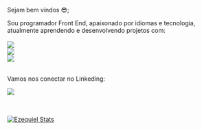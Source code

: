 Sejam bem vindos :sunglasses:;

Sou programador Front End, apaixonado por idiomas e tecnologia, atualmente aprendendo e desenvolvendo projetos com:
<br>
<br>
<img src="https://img.shields.io/badge/HTML5-E34F26?style=for-the-badge&logo=html5&logoColor=white"/>
<br>
<img src="https://img.shields.io/badge/CSS3-1572B6?style=for-the-badge&logo=css3&logoColor=white"/>
<br>
<img src="https://img.shields.io/badge/JavaScript-F7DF1E?style=for-the-badge&logo=javascript&logoColor=black"/>
<br>
<br>
<p>Vamos nos conectar no Linkeding:</p>
<a href="www.linkedin.com/in/ezequiel-dos-reis-vitorino-78a269106"><img src="https://img.shields.io/badge/LinkedIn-0077B5?style=for-the-badge&logo=linkedin&logoColor=white"/>
<br>
<br>
<br>

![Ezequiel Stats](https://github-readme-stats.vercel.app/api?username=Ezequiel-Vitorino&show_icons=true&theme=transparent)

